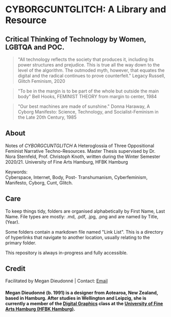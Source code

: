 <h1>CYBORGCUNTGLITCH: A Library and Resource</h1>
<h2>Critical Thinking of Technology by Women, LGBTQA and POC.</h2>

>"All technology reflects the society that produces it, including its power structures and prejudice. This is true all the way down to the level of the algorithm. The outmoded myth, however, that equates the digital and the radical continues to prove counterfeit." 
Legacy Russell, Glitch Feminism, 2020

>"To be in the margin is to be part of the whole but outside the main body"
Bell Hooks, FEMINIST THEORY from margin to center, 1984
 
>"Our best machines are made of sunshine." 
Donna Haraway, A Cyborg Manifesto: Science, Technology, and Socialist-Feminism in the Late 20th Century, 1985

<h2>About</h2>
Notes of <i>CYBORGCUNTGLITCH</i> A Heteroglossia of Three Oppositional Feminist Narrative Techno-Resources. Master Thesis supervised by Dr. Nora Sternfeld, Prof. Christoph Knoth, written during the Winter Semester 2020/21. University of Fine Arts Hamburg, HFBK Hamburg</p>

Keywords:  
Cyberspace, Internet, Body, Post- Transhumanism, Cyberfeminism, Manifesto, Cyborg, Cunt, Glitch.</p>

<h2>Care</h2>
<p>To keep things tidy, folders are organised alphabetically by First Name, Last Name. File types are mostly: .md, .pdf, .jpg, .png and are named by Title, (Year).</p>

<p>Some folders contain a markdown file named "Link List". This is a directory of hyperlinks that navigate to another location, usually relating to the primary folder.</p>

<p>This repository is always in-progress and fully accessible.</p>

<h2>Credit</h2>
Facilitated by Megan Dieudonné | Contact: <a href="mailto:megan.dieudonne@gmail.com">Email</a>
<h4>Megan Dieudonné (b. 1991) is a designer from Aotearoa, New Zealand, based in Hamburg. After studies in Wellington and Leipzig, she is currently a member of the <a href="http://www.digitale-grafik.com/">Digital Graphics</a> class at the <a href="https://www.hfbk-hamburg.de/en/">University of Fine Arts Hamburg (HFBK Hamburg)</a>.</h4>
